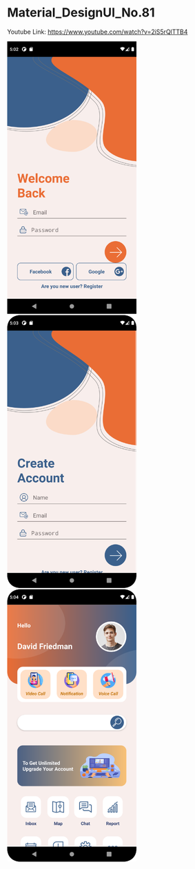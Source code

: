 # Material_DesignUI_No.81

Youtube Link: https://www.youtube.com/watch?v=2iS5rQlTTB4

<img src="Image/login.png" alt="Login Page" width="300" />
<img src="Image/Signup.png" alt="SignUp Page" width="300" />
<img src="Image/main.png" alt="Main Page" width="300" />